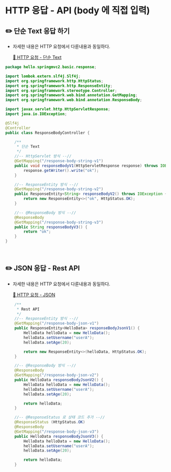 # HTTP 응답 - API (body 에 직접 입력)

## ✏️ 단순 Text 응답 하기

- 자세한 내용은 HTTP 요청에서 다룬내용과 동일하다.
    
    [🔗 HTTP 요청 - 단순 Text](https://github.com/choideakook/TIL/blob/main/Spring/8%20Spring%20MVC%20핵심기술/8%20Spring%20MVC%20기본%20기능/230226%202%20HTTP%20요청%20-%20단순%20text.md)
    

```java
package hello.springmvc2.basic.response;

import lombok.extern.slf4j.Slf4j;
import org.springframework.http.HttpStatus;
import org.springframework.http.ResponseEntity;
import org.springframework.stereotype.Controller;
import org.springframework.web.bind.annotation.GetMapping;
import org.springframework.web.bind.annotation.ResponseBody;

import javax.servlet.http.HttpServletResponse;
import java.io.IOException;

@Slf4j
@Controller
public class ResponseBodyController {

    /**
     * 단순 Text
     */
    //-- HttpServlet 방식 --//
    @GetMapping("/response-body-string-v1")
    public void responseBodyV1(HttpServletResponse response) throws IOException {
        response.getWriter().write("ok");
    }

    //-- ResponseEntity 방식 --//
    @GetMapping("/response-body-string-v2")
    public ResponseEntity<String> responseBodyV2() throws IOException {
        return new ResponseEntity<>("ok", HttpStatus.OK);
    }

    //-- @ResponseBody 방식 --//
    @ResponseBody
    @GetMapping("/response-body-string-v3")
    public String responseBodyV3() {
        return "ok";
    }
}
```

<br>

## ✏️ JSON 응답 - Rest API

- 자세한 내용은 HTTP 요청에서 다룬내용과 동일하다.
    
    [🔗 HTTP 요청 - JSON](https://github.com/choideakook/TIL/blob/main/Spring/8%20Spring%20MVC%20핵심기술/8%20Spring%20MVC%20기본%20기능/230226%203%20HTTP%20요청%20-%20JSON.md)
    

```java
    /**
     * Rest API
     */
    //-- ResponseEntity 방식 --//
    @GetMapping("/response-body-json-v1")
    public ResponseEntity<HelloData> responseBodyJsonV1() {
        HelloData helloData = new HelloData();
        helloData.setUsername("userA");
        helloData.setAge(20);

        return new ResponseEntity<>(helloData, HttpStatus.OK);
    }

    //-- @ResponseBody 방식 --//
    @ResponseBody
    @GetMapping("/response-body-json-v2")
    public HelloData responseBodyJsonV2() {
        HelloData helloData = new HelloData();
        helloData.setUsername("userA");
        helloData.setAge(20);

        return helloData;
    }

    //-- @ResponseStatus 로 상태 코드 추가 --//
    @ResponseStatus (HttpStatus.OK)
    @ResponseBody
    @GetMapping("/response-body-json-v3")
    public HelloData responseBodyJsonV3() {
        HelloData helloData = new HelloData();
        helloData.setUsername("userA");
        helloData.setAge(20);

        return helloData;
    }
```
